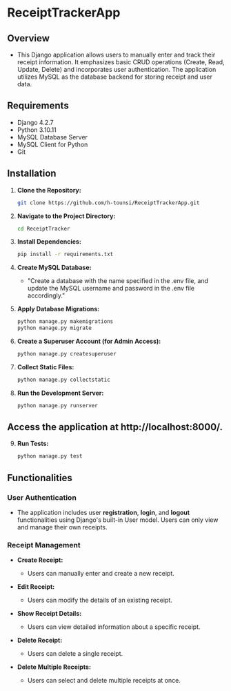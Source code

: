 ﻿# ReceiptTrackerApp


## Overview

- This Django application allows users to manually enter and track their receipt information. It emphasizes basic CRUD operations (Create, Read, Update, Delete) and incorporates user authentication. The application utilizes MySQL as the database backend for storing receipt and user data.

## Requirements

- Django 4.2.7
- Python 3.10.11
- MySQL Database Server
- MySQL Client for Python
- Git


## Installation

1. **Clone the Repository:**

   ```bash
   git clone https://github.com/h-tounsi/ReceiptTrackerApp.git

2. **Navigate to the Project Directory:**
    ```bash
    cd ReceiptTracker
3. **Install Dependencies:**
    ```bash
    pip install -r requirements.txt  

4. **Create MySQL Database:**
    - "Create a database with the name specified in the .env file, and update the MySQL username and password in the .env file accordingly."
5. **Apply Database Migrations:**
    ```bash
    python manage.py makemigrations
    python manage.py migrate
6. **Create a Superuser Account (for Admin Access):**
    ```bash
    python manage.py createsuperuser
7. **Collect Static Files:**
    ```bash
    python manage.py collectstatic

8. **Run the Development Server:**
    ```bash
    python manage.py runserver

## Access the application at http://localhost:8000/.

9. **Run Tests:**
    ```bash
    python manage.py test


## Functionalities


### User Authentication
- The application includes user **registration**, **login**, and **logout** functionalities using Django's built-in User model. 
Users can only view and manage their own receipts.


### Receipt Management

- **Create Receipt:**
  - Users can manually enter and create a new receipt.
- **Edit Receipt:**
  - Users can modify the details of an existing receipt.

- **Show Receipt Details:**
  - Users can view detailed information about a specific receipt.

- **Delete Receipt:**
  - Users can delete a single receipt.

- **Delete Multiple Receipts:**
  - Users can select and delete multiple receipts at once.


